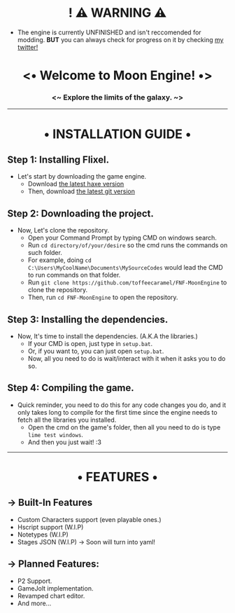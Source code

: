 <h1 align="center">! ⚠️ WARNING ⚠️</h1>

* The engine is currently UNFINISHED and isn't reccomended for modding. **BUT** you can always check for progress on it by checking [my twitter!](https://x.com/toffee_caramel_)

<h1 align="center"><• Welcome to Moon Engine! •> </h1>
<h3 align="center"><~ Explore the limits of the galaxy. ~></h3>

----------------------------------------------

<h1 align="center">• INSTALLATION GUIDE • </h1>

## Step 1: Installing Flixel.
* Let's start by downloading the game engine.
    - Download [the latest haxe version](https://haxe.org)
    - Then, download [the latest git version](https://www.git-scm.com)

## Step 2: Downloading the project.
* Now, Let's clone the repository.
    - Open your Command Prompt by typing CMD on windows search.
    - Run `cd directory/of/your/desire` so the cmd runs the commands on such folder.
    - For example, doing `cd C:\Users\MyCoolName\Documents\MySourceCodes` would lead the CMD to run commands on that folder.
    - Run `git clone https://github.com/toffeecaramel/FNF-MoonEngine` to clone the repository.
    - Then, run `cd FNF-MoonEngine` to open the repository.

## Step 3: Installing the dependencies.
* Now, It's time to install the dependencies. (A.K.A the libraries.)
    - If your CMD is open, just type in `setup.bat`.
    - Or, if you want to, you can just open `setup.bat`.
    - Now, all you need to do is wait/interact with it when it asks you to do so.

## Step 4: Compiling the game.
* Quick reminder, you need to do this for any code changes you do, and it only takes long to compile for the first time since the engine needs to fetch all the libraries you installed.
    - Open the cmd on the game's folder, then all you need to do is type `lime test windows`.
    - And then you just wait! :3

----------------------------------------------

<h1 align="center">• FEATURES • </h1>

## -> Built-In Features
* Custom Characters support (even playable ones.)
* Hscript support (W.I.P)
* Notetypes (W.I.P)
* Stages JSON (W.I.P) -> Soon will turn into yaml!

## -> Planned Features:
* P2 Support.
* GameJolt implementation.
* Revamped chart editor.
* And more...
